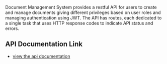

Document Management System provides a restful API for users to create and manage documents giving different privileges based on user roles and managing authentication using JWT. The API has routes, each dedicated to a single task that uses HTTP response codes to indicate API status and errors.

## API Documentation Link

- [view the api documentation](https://andela-venogwe.github.io/docman/)